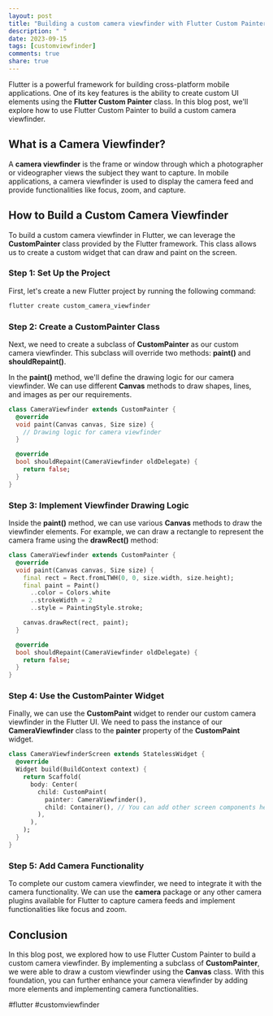 ```yaml
---
layout: post
title: "Building a custom camera viewfinder with Flutter Custom Painter"
description: " "
date: 2023-09-15
tags: [customviewfinder]
comments: true
share: true
---
```


Flutter is a powerful framework for building cross-platform mobile applications. One of its key features is the ability to create custom UI elements using the **Flutter Custom Painter** class. In this blog post, we'll explore how to use Flutter Custom Painter to build a custom camera viewfinder.

## What is a Camera Viewfinder?
A **camera viewfinder** is the frame or window through which a photographer or videographer views the subject they want to capture. In mobile applications, a camera viewfinder is used to display the camera feed and provide functionalities like focus, zoom, and capture.

## How to Build a Custom Camera Viewfinder
To build a custom camera viewfinder in Flutter, we can leverage the **CustomPainter** class provided by the Flutter framework. This class allows us to create a custom widget that can draw and paint on the screen.

### Step 1: Set Up the Project
First, let's create a new Flutter project by running the following command:

```dart
flutter create custom_camera_viewfinder
```

### Step 2: Create a CustomPainter Class
Next, we need to create a subclass of **CustomPainter** as our custom camera viewfinder. This subclass will override two methods: **paint()** and **shouldRepaint()**.

In the **paint()** method, we'll define the drawing logic for our camera viewfinder. We can use different **Canvas** methods to draw shapes, lines, and images as per our requirements.

```dart
class CameraViewfinder extends CustomPainter {
  @override
  void paint(Canvas canvas, Size size) {
    // Drawing logic for camera viewfinder
  }

  @override
  bool shouldRepaint(CameraViewfinder oldDelegate) {
    return false;
  }
}
```

### Step 3: Implement Viewfinder Drawing Logic
Inside the **paint()** method, we can use various **Canvas** methods to draw the viewfinder elements. For example, we can draw a rectangle to represent the camera frame using the **drawRect()** method:

```dart
class CameraViewfinder extends CustomPainter {
  @override
  void paint(Canvas canvas, Size size) {
    final rect = Rect.fromLTWH(0, 0, size.width, size.height);
    final paint = Paint()
      ..color = Colors.white
      ..strokeWidth = 2
      ..style = PaintingStyle.stroke;

    canvas.drawRect(rect, paint);
  }

  @override
  bool shouldRepaint(CameraViewfinder oldDelegate) {
    return false;
  }
}
```

### Step 4: Use the CustomPainter Widget
Finally, we can use the **CustomPaint** widget to render our custom camera viewfinder in the Flutter UI. We need to pass the instance of our **CameraViewfinder** class to the **painter** property of the **CustomPaint** widget.

```dart
class CameraViewfinderScreen extends StatelessWidget {
  @override
  Widget build(BuildContext context) {
    return Scaffold(
      body: Center(
        child: CustomPaint(
          painter: CameraViewfinder(),
          child: Container(), // You can add other screen components here
        ),
      ),
    );
  }
}
```

### Step 5: Add Camera Functionality
To complete our custom camera viewfinder, we need to integrate it with the camera functionality. We can use the **camera** package or any other camera plugins available for Flutter to capture camera feeds and implement functionalities like focus and zoom.

## Conclusion
In this blog post, we explored how to use Flutter Custom Painter to build a custom camera viewfinder. By implementing a subclass of **CustomPainter**, we were able to draw a custom viewfinder using the **Canvas** class. With this foundation, you can further enhance your camera viewfinder by adding more elements and implementing camera functionalities.

#flutter #customviewfinder